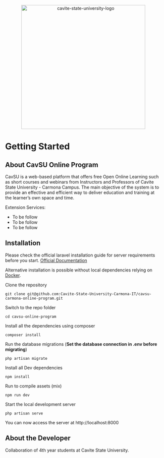 <p align="center"><img src="https://i.ibb.co/dP0vd11/cavite-state-university-logo.png" alt="cavite-state-university-logo" width="400"  border="0"></p>

# Getting Started

## About CavSU Online Program

CavSU is a web-based platform that offers free Open Online Learning such as short courses and webinars from Instructors and Professors of Cavite State University - Carmona Campus. The main objective of the system is to provide an effective and efficient way to deliver education and training at the learner’s own space and time.

Extension Services:
- To be follow
- To be follow
- To be follow


## Installation

Please check the official laravel installation guide for server requirements before you start. [Official Documentation](https://laravel.com/docs/5.4/installation#installation)

Alternative installation is possible without local dependencies relying on [Docker](#docker). 

Clone the repository

    git clone git@github.com:Cavite-State-University-Carmona-IT/cavsu-carmona-online-program.git

Switch to the repo folder

    cd cavsu-online-program

Install all the dependencies using composer

    composer install

Run the database migrations (**Set the database connection in .env before migrating**)

    php artisan migrate

Install all Dev dependencies 

    npm install

Run to compile assets (mix)

    npm run dev

Start the local development server

    php artisan serve

You can now access the server at http://localhost:8000


## About the Developer

Collaboration of 4th year students at Cavite State University.
